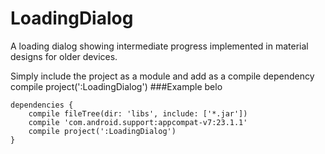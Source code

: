 # LoadingDialog
A loading dialog showing intermediate progress implemented in material designs for older devices.

Simply include the project as a module and add as a compile dependency
compile project(':LoadingDialog')
###Example belo

    dependencies {
        compile fileTree(dir: 'libs', include: ['*.jar'])
        compile 'com.android.support:appcompat-v7:23.1.1'
        compile project(':LoadingDialog')
    }
